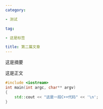 ```yaml
---
category:

- 测试

tag:

- 这是标签

title: 第二篇文章
---
```

这是摘要
<!-- more -->
这是正文

```cpp
#include <iostream>
int main(int argc, char** argv)
{
    std::cout << "这是一段C++代码" << '\n';
}
```